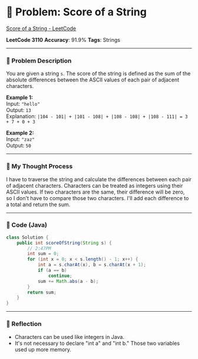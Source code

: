 # 🧮 Problem: Score of a String
[Score of a String - LeetCode](https://leetcode.com/problems/score-of-a-string/)

**LeetCode 3110**
**Accuracy**: 91.9%
**Tags**: Strings

---

### 🔗 Problem Description

You are given a string `s`. The score of the string is defined as the sum of the absolute differences between the ASCII values of each pair of adjacent characters.

**Example 1:**  
Input: `"hello"`  
Output: `13`  
Explanation: `|104 - 101| + |101 - 108| + |108 - 108| + |108 - 111| = 3 + 7 + 0 + 3`

**Example 2:**  
Input: `"zaz"`  
Output: `50`

---

### 🧠 My Thought Process

I have to traverse the string and calculate the differences between each pair of adjacent characters. Characters can be treated as integers using their ASCII values. If two characters are the same, their difference will be zero, so I don't have to compare those two characters. I'll add each difference to a total and return the sum.

---

### 🧪 Code (Java)

```java
class Solution {
    public int scoreOfString(String s) {
        // 2:47PM
        int sum = 0;
        for (int x = 0; x < s.length() - 1; x++) {
            int a = s.charAt(x), b = s.charAt(x + 1);
            if (a == b)
                continue;
            sum += Math.abs(a - b);
        }
        return sum;
    }
}
```

--- 

### 🧠 Reflection
- Characters can be used like integers in Java.
- It's not necessary to declare "int a" and "int b." Those two variables used up more memory.


